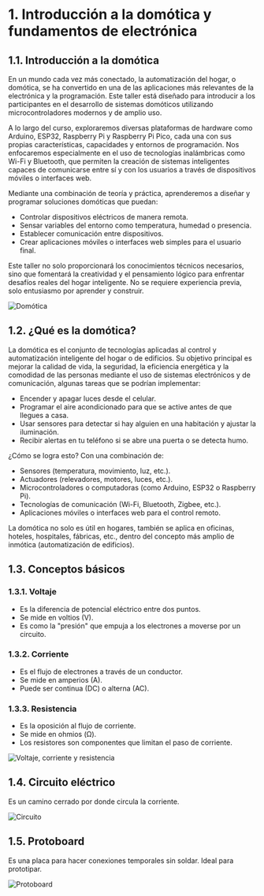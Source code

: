 # 1. Introducción a la domótica y fundamentos de electrónica

## 1.1. Introducción a la domótica

En un mundo cada vez más conectado, la automatización del hogar, o domótica, se ha convertido en una de las aplicaciones más relevantes de la electrónica y la programación. Este taller está diseñado para introducir a los participantes en el desarrollo de sistemas domóticos utilizando microcontroladores modernos y de amplio uso.

A lo largo del curso, exploraremos diversas plataformas de hardware como Arduino, ESP32, Raspberry Pi y Raspberry Pi Pico, cada una con sus propias características, capacidades y entornos de programación. Nos enfocaremos especialmente en el uso de tecnologías inalámbricas como Wi-Fi y Bluetooth, que permiten la creación de sistemas inteligentes capaces de comunicarse entre sí y con los usuarios a través de dispositivos móviles o interfaces web.

Mediante una combinación de teoría y práctica, aprenderemos a diseñar y programar soluciones domóticas que puedan:

- Controlar dispositivos eléctricos de manera remota.
- Sensar variables del entorno como temperatura, humedad o presencia.
- Establecer comunicación entre dispositivos.
- Crear aplicaciones móviles o interfaces web simples para el usuario final.

Este taller no solo proporcionará los conocimientos técnicos necesarios, sino que fomentará la creatividad y el pensamiento lógico para enfrentar desafíos reales del hogar inteligente. No se requiere experiencia previa, solo entusiasmo por aprender y construir.

![Domótica](https://revistaseguridad360.com/wp-content/uploads/2022/11/domotica.png)

## 1.2. ¿Qué es la domótica?

La domótica es el conjunto de tecnologías aplicadas al control y automatización inteligente del hogar o de edificios. Su objetivo principal es mejorar la calidad de vida, la seguridad, la eficiencia energética y la comodidad de las personas mediante el uso de sistemas electrónicos y de comunicación, algunas tareas que se podrían implementar:

- Encender y apagar luces desde el celular.
- Programar el aire acondicionado para que se active antes de que llegues a casa.
- Usar sensores para detectar si hay alguien en una habitación y ajustar la iluminación.
- Recibir alertas en tu teléfono si se abre una puerta o se detecta humo.

¿Cómo se logra esto?
Con una combinación de:
- Sensores (temperatura, movimiento, luz, etc.).
- Actuadores (relevadores, motores, luces, etc.).
- Microcontroladores o computadoras (como Arduino, ESP32 o Raspberry Pi).
- Tecnologías de comunicación (Wi-Fi, Bluetooth, Zigbee, etc.).
- Aplicaciones móviles o interfaces web para el control remoto.

La domótica no solo es útil en hogares, también se aplica en oficinas, hoteles, hospitales, fábricas, etc., dentro del concepto más amplio de inmótica (automatización de edificios).

## 1.3. Conceptos básicos

### 1.3.1. Voltaje
- Es la diferencia de potencial eléctrico entre dos puntos.
- Se mide en voltios (V).
- Es como la "presión" que empuja a los electrones a moverse por un circuito.

### 1.3.2. Corriente
- Es el flujo de electrones a través de un conductor.
- Se mide en amperios (A).
- Puede ser continua (DC) o alterna (AC).

### 1.3.3. Resistencia
- Es la oposición al flujo de corriente.
- Se mide en ohmios (Ω).
- Los resistores son componentes que limitan el paso de corriente.

![Voltaje, corriente y resistencia](https://1.bp.blogspot.com/-4JjzrGaRuvQ/Wgj3Sy7VXmI/AAAAAAAAALo/7snKxywLALU419ZjMB8fsp-QVJOl2svTgCLcBGAs/s1600/Agua%2BOhm.png)

## 1.4. Circuito eléctrico

Es un camino cerrado por donde circula la corriente.

![Circuito](https://elsitiodelprogramador.wordpress.com/wp-content/uploads/2022/08/image-19.png)

## 1.5. Protoboard

Es una placa para hacer conexiones temporales sin soldar. Ideal para prototipar.

![Protoboard](https://uelectronics.com/wp-content/uploads/2022/07/Elementos-del-protoboard-1-800x309.jpg)